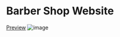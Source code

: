 # Barber Shop Website
[Preview](https://danielsuperone.github.io/BarberWebsiteV1/)
![image](https://github.com/user-attachments/assets/609d1571-a98f-47ee-b9ca-24d83850a1a0)
